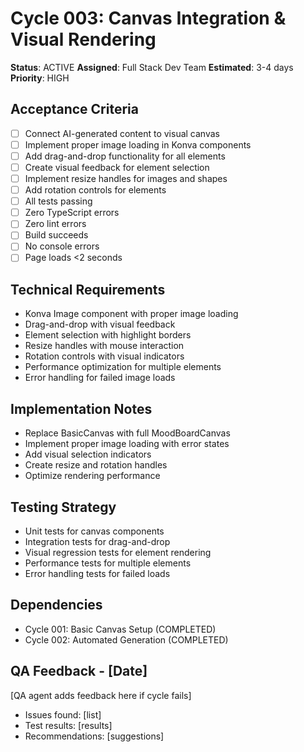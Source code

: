 # Cycle 003: Canvas Integration & Visual Rendering
**Status**: ACTIVE
**Assigned**: Full Stack Dev Team
**Estimated**: 3-4 days
**Priority**: HIGH

## Acceptance Criteria
- [ ] Connect AI-generated content to visual canvas
- [ ] Implement proper image loading in Konva components
- [ ] Add drag-and-drop functionality for all elements
- [ ] Create visual feedback for element selection
- [ ] Implement resize handles for images and shapes
- [ ] Add rotation controls for elements
- [ ] All tests passing
- [ ] Zero TypeScript errors
- [ ] Zero lint errors
- [ ] Build succeeds
- [ ] No console errors
- [ ] Page loads <2 seconds

## Technical Requirements
- Konva Image component with proper image loading
- Drag-and-drop with visual feedback
- Element selection with highlight borders
- Resize handles with mouse interaction
- Rotation controls with visual indicators
- Performance optimization for multiple elements
- Error handling for failed image loads

## Implementation Notes
- Replace BasicCanvas with full MoodBoardCanvas
- Implement proper image loading with error states
- Add visual selection indicators
- Create resize and rotation handles
- Optimize rendering performance

## Testing Strategy
- Unit tests for canvas components
- Integration tests for drag-and-drop
- Visual regression tests for element rendering
- Performance tests for multiple elements
- Error handling tests for failed loads

## Dependencies
- Cycle 001: Basic Canvas Setup (COMPLETED)
- Cycle 002: Automated Generation (COMPLETED)

## QA Feedback - [Date]
[QA agent adds feedback here if cycle fails]
- Issues found: [list]
- Test results: [results]
- Recommendations: [suggestions]

